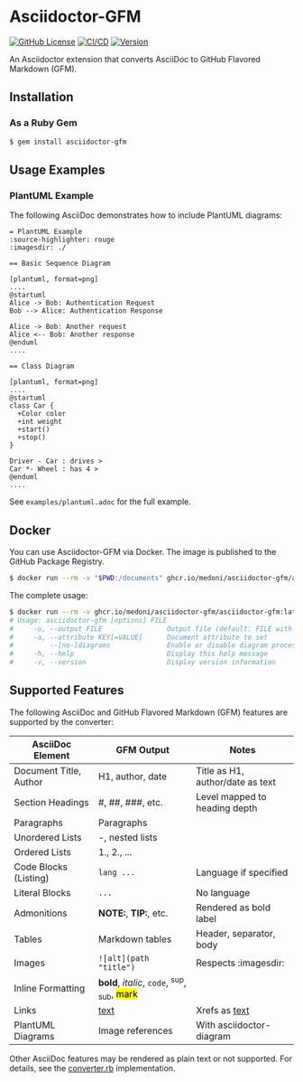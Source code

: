 # Asciidoctor-GFM

[![GitHub License](https://img.shields.io/github/license/medoni/asciidoctor-gfm)](https://github.com/medoni/asciidoctor-gfm/blob/main/LICENSE)
[![CI/CD](https://github.com/medoni/asciidoctor-gfm/actions/workflows/ci.yaml/badge.svg)](https://github.com/medoni/asciidoctor-gfm/actions/workflows/ci.yaml)
[![Version](https://ghcr-badge.egpl.dev/medoni/asciidoctor-gfm/asciidoctor-gfm/tags?label=version)](https://github.com/medoni/asciidoctor-gfm/pkgs/container/asciidoctor-gfm%2Fasciidoctor-gfm)

An Asciidoctor extension that converts AsciiDoc to GitHub Flavored Markdown (GFM).

## Installation

### As a Ruby Gem

```bash
$ gem install asciidoctor-gfm
```

## Usage Examples

### PlantUML Example

The following AsciiDoc demonstrates how to include PlantUML diagrams:

```adoc
= PlantUML Example
:source-highlighter: rouge
:imagesdir: ./

== Basic Sequence Diagram

[plantuml, format=png]
....
@startuml
Alice -> Bob: Authentication Request
Bob --> Alice: Authentication Response

Alice -> Bob: Another request
Alice <-- Bob: Another response
@enduml
....

== Class Diagram

[plantuml, format=png]
....
@startuml
class Car {
  +Color color
  +int weight
  +start()
  +stop()
}

Driver - Car : drives >
Car *- Wheel : has 4 >
@enduml
....
```

See `examples/plantuml.adoc` for the full example.

## Docker

You can use Asciidoctor-GFM via Docker. The image is published to the GitHub Package Registry.

```bash
$ docker run --rm -v "$PWD:/documents" ghcr.io/medoni/asciidoctor-gfm/asciidoctor-gfm:latest examples/plantuml.adoc
```

The complete usage:
```bash
$ docker run --rm -v ghcr.io/medoni/asciidoctor-gfm/asciidoctor-gfm:latest
# Usage: asciidoctor-gfm [options] FILE
#     -o, --output FILE                Output file (default: FILE with .md extension)
#     -a, --attribute KEY[=VALUE]      Document attribute to set
#         --[no-]diagrams              Enable or disable diagram processing (default: enabled)
#     -h, --help                       Display this help message
#     -v, --version                    Display version information
```

## Supported Features

The following AsciiDoc and GitHub Flavored Markdown (GFM) features are supported by the converter:

| AsciiDoc Element         | GFM Output                | Notes |
|-------------------------|---------------------------|-------|
| Document Title, Author  | H1, author, date          | Title as H1, author/date as text |
| Section Headings        | #, ##, ###, etc.          | Level mapped to heading depth |
| Paragraphs              | Paragraphs                |       |
| Unordered Lists         | -, nested lists           |       |
| Ordered Lists           | 1., 2., ...               |       |
| Code Blocks (Listing)   | ```lang ... ```           | Language if specified |
| Literal Blocks          | ``` ... ```               | No language |
| Admonitions             | **NOTE:**, **TIP:**, etc. | Rendered as bold label |
| Tables                  | Markdown tables           | Header, separator, body |
| Images                  | `![alt](path "title")`    | Respects :imagesdir: |
| Inline Formatting       | **bold**, *italic*, `code`, <sup>sup</sup>, <sub>sub</sub>, <mark>mark</mark> | |
| Links                   | [text](url)               | Xrefs as [text](#anchor) |
| PlantUML Diagrams       | Image references          | With asciidoctor-diagram |

Other AsciiDoc features may be rendered as plain text or not supported. For details, see the [converter.rb](lib/asciidoctor/gfm/converter.rb) implementation.
